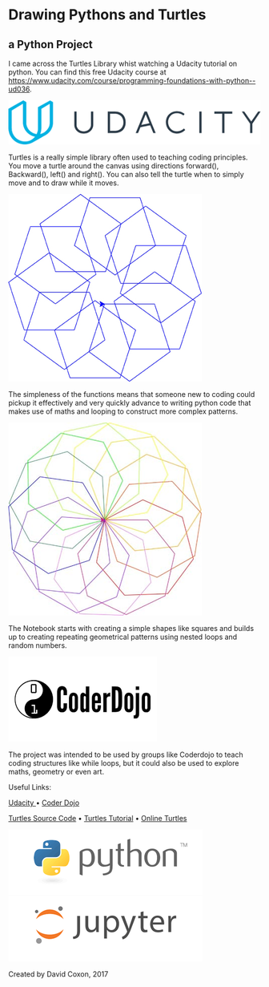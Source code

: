 # Drawing Pythons and Turtles

## a Python Project
 
I came across the Turtles Library whist watching a Udacity tutorial on python. You can find this free Udacity course at https://www.udacity.com/course/programming-foundations-with-python--ud036. 

![Udacity](../Images/udacity.png?raw=true)

Turtles is a really simple library often used to teaching coding principles. You move a turtle around the canvas using directions forward(), Backward(), left() and right(). You can also tell the turtle when to simply move and to draw while it moves.

![Offset Pattern](Graphs/offsetrepeatingshape.jpg?raw=true)

The simpleness of the functions means that someone new to coding could pickup it effectively and very quickly advance to writing python code that makes use of maths and looping to construct more complex patterns.
 
![Repeating Pattern](Graphs/rainbowrepeatingshape.jpg?raw=true)

The Notebook starts with creating a simple shapes like squares and builds up to creating repeating geometrical patterns using nested loops and random numbers.

![CoderDojo](Images/coderdojo.png?raw=true)

The project was intended to be used by groups like Coderdojo to teach coding structures like while loops, but it could also be used to explore maths, geometry or even art.  

Useful Links:

[Udacity ](https://eu.udacity.com/) • 
[Coder Dojo](https://www.eventbrite.co.uk/o/coderdojo-north-east-6360746717)
 
[Turtles Source Code](https://github.com/python/cpython/blob/3.6/Lib/turtle.py) • 
[Turtles Tutorial](http://coolpythoncodes.com/python-turtle/) •
[Online Turtles ](https://trinket.io/python/88dd6c94d1)

![Python](../Images/python.png?raw=true)
![Jupyter](../Images/jupyter.png?raw=true)

Created by David Coxon, 2017